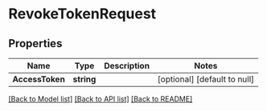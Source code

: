 # RevokeTokenRequest

## Properties
Name | Type | Description | Notes
------------ | ------------- | ------------- | -------------
**AccessToken** | **string** |  | [optional] [default to null]

[[Back to Model list]](../README.md#documentation-for-models) [[Back to API list]](../README.md#documentation-for-api-endpoints) [[Back to README]](../README.md)

